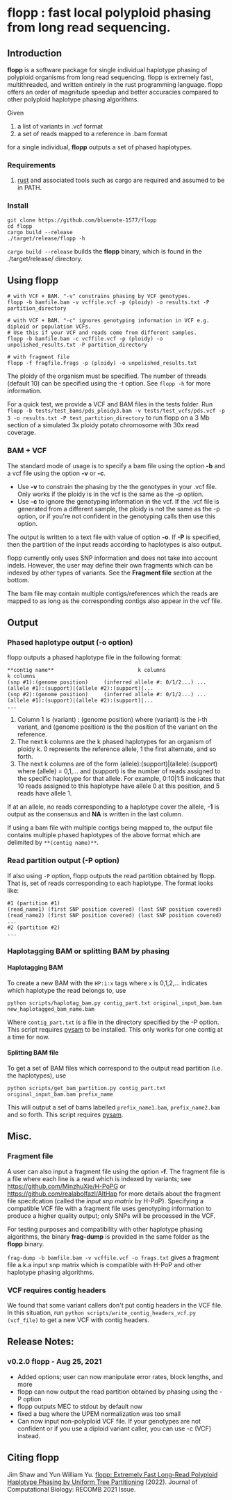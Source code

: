 # flopp : fast local polyploid phasing from long read sequencing.

## Introduction

**flopp** is a software package for single individual haplotype phasing of polyploid organisms from long read sequencing. flopp is extremely fast, multithreaded, and written entirely in the rust programming language. flopp offers an order of magnitude speedup and better accuracies compared to other polyploid haplotype phasing algorithms.

Given 

1. a list of variants in .vcf format
2. a set of reads mapped to a reference in .bam format

for a single individual, **flopp** outputs a set of phased haplotypes.

### Requirements 

1. [rust](https://www.rust-lang.org/tools/install) and associated tools such as cargo are required and assumed to be in PATH.
### Install

```
git clone https://github.com/bluenote-1577/flopp
cd flopp
cargo build --release
./target/release/flopp -h
```

`cargo build --release` builds the **flopp** binary, which is found in the ./target/release/ directory. 

## Using flopp

```
# with VCF + BAM. "-v" constrains phasing by VCF genotypes.
flopp -b bamfile.bam -v vcffile.vcf -p (ploidy) -o results.txt -P partition_directory 

# with VCF + BAM. "-c" ignores genotyping information in VCF e.g. diploid or population VCFs. 
# Use this if your VCF and reads come from different samples.
flopp -b bamfile.bam -c vcffile.vcf -p (ploidy) -o unpolished_results.txt -P partition_directory

# with fragment file 
flopp -f fragfile.frags -p (ploidy) -o unpolished_results.txt 
```
The ploidy of the organism must be specified. The number of threads (default 10) can be specified using the -t option. See `flopp -h` for more information.  

For a quick test, we provide a VCF and BAM files in the tests folder. Run ``flopp -b tests/test_bams/pds_ploidy3.bam -v tests/test_vcfs/pds.vcf -p 3 -o results.txt -P test_partition_directory`` to run flopp on a 3 Mb section of a simulated 3x ploidy potato chromosome with 30x read coverage.

### BAM + VCF
The standard mode of usage is to specify a bam file using the option **-b** and a vcf file using the option **-v** or **-c**. 

- Use **-v** to constrain the phasing by the the genotypes in your .vcf file. Only works if the ploidy is in the vcf is the same as the -p option.
- Use **-c** to ignore the genotyping information in the vcf. If the .vcf file is generated from a different sample, the ploidy is not the same as the -p option, or if you're not confident in the genotyping calls then use this option. 

The output is written to a text file with value of option **-o**. If **-P** is specified, then the partition of the input reads according to haplotypes is also output.

flopp currently only uses SNP information and does not take into account indels. However, the user may define their own fragments which can be indexed by other types of variants. See the **Fragment file** section at the bottom.

The bam file may contain multiple contigs/references which the reads are mapped to as long as the corresponding contigs also appear in the vcf file. 

## Output
### Phased haplotype output (-o option)
flopp outputs a phased haplotype file in the following format:

```
**contig name**                           k columns                                  k columns
(snp #1):(genome position)     (inferred allele #: 0/1/2...) ...     (allele #1):(support)|(allele #2):(support)|...
(snp #2):(genome position)     (inferred allele #: 0/1/2...) ...     (allele #1):(support)|(allele #2):(support)|...
...

```

1. Column 1 is (variant) : (genome position) where (variant) is the i-th variant, and (genome position) is the the position of the variant on the reference.
2. The next k columns are the k phased haplotypes for an organism of ploidy k. 0 represents the reference allele, 1 the first alternate, and so forth. 
3. The next k columns are of the form (allele):(support)|(allele):(support) where (allele) = 0,1,... and (support) is the number of reads assigned to the specific haplotype for that allele. For example, 0:10|1:5 indicates that 10 reads assigned to this haplotype have allele 0 at this position, and 5 reads have allele 1. 

If at an allele, no reads corresponding to a haplotype cover the allele, **-1** is output as the consensus and **NA** is written in the last column. 

If using a bam file with multiple contigs being mapped to, the output file contains multiple phased haplotypes of the above format which are delimited by `**(contig name)**`.

### Read partition output (-P option)
If also using `-P` option, flopp outputs the read partition obtained by flopp. That is, set of reads corresponding to each haplotype. The format looks like:
```
#1 (partition #1)
(read_name1) (first SNP position covered) (last SNP position covered)
(read_name2) (first SNP position covered) (last SNP position covered)
...
#2 (partition #2)
...
```

### Haplotagging BAM or splitting BAM by phasing

#### Haplotagging BAM

To create a new BAM with the `HP:i:x` tags where `x` is 0,1,2,... indicates which haplotype the read belongs to, use 

``python scripts/haplotag_bam.py contig_part.txt original_input_bam.bam new_haplotagged_bam_name.bam``

Where `contig_part.txt` is a file in the directory specified by the -P option. This script requires [pysam](https://github.com/pysam-developers/pysam) to be installed. This only works for one contig at a time for now. 

#### Splitting BAM file

To get a set of BAM files which correspond to the output read partition (i.e. the haplotypes), use

``python scripts/get_bam_partition.py contig_part.txt original_input_bam.bam prefix_name``

This will output a set of bams labelled `prefix_name1.bam`, `prefix_name2.bam` and so forth. This script requires [pysam](https://github.com/pysam-developers/pysam).

## Misc.

### Fragment file
A user can also input a fragment file using the option **-f**. The fragment file is a file where each line is a read which is indexed by variants; see https://github.com/MinzhuXie/H-PoPG or https://github.com/realabolfazl/AltHap for more details about the fragment file specifcation (called the *input snp matrix* by H-PoP). Specifying a compatible VCF file with a fragment file uses genotyping information to produce a higher quality output; only SNPs will be processed in the VCF.  

For testing purposes and compatibility with other haplotype phasing algorithms, the binary **frag-dump** is provided in the same folder as the **flopp** binary. 

`frag-dump -b bamfile.bam -v vcffile.vcf -o frags.txt` gives a fragment file a.k.a input snp matrix which is compatible with H-PoP and other haplotype phasing algorithms. 

### VCF requires contig headers
We found that some variant callers don't put contig headers in the VCF file. In this situation, run `python scripts/write_contig_headers_vcf.py (vcf_file)` to get a new VCF with contig headers.

## Release Notes:

### v0.2.0 flopp - Aug 25, 2021

- Added options; user can now manipulate error rates, block lengths, and more
- flopp can now output the read partition obtained by phasing using the -P option
- flopp outputs MEC to stdout by default now
- fixed a bug where the UPEM normalization was too small
- Can now input non-polyploid VCF file. If your genotypes are not confident or if you use a diploid variant caller, you can use -c (VCF) instead. 

## Citing flopp

Jim Shaw and Yun William Yu. [flopp: Extremely Fast Long-Read Polyploid Haplotype Phasing by Uniform Tree Partitioning](https://www.liebertpub.com/doi/full/10.1089/cmb.2021.0436) (2022). Journal of Computational Biology: RECOMB 2021 Issue. 



